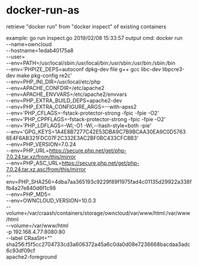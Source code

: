 # docker-run-as
retrieve "docker run" from "docker inspect" of existing containers

example:
go run inspect.go
2019/02/08 15:33:57 output cmd:
 docker run \
	--name=owncloud \
	--hostname=1edab40175a8 \
	--user= \
	--env=PATH=/usr/local/sbin:/usr/local/bin:/usr/sbin:/usr/bin:/sbin:/bin \
	--env='PHPIZE_DEPS=autoconf 		dpkg-dev 		file 		g++ 	gcc 		libc-dev 		libpcre3-dev 		make 		pkg-config 	re2c' \
	--env=PHP_INI_DIR=/usr/local/etc/php \
	--env=APACHE_CONFDIR=/etc/apache2 \
	--env=APACHE_ENVVARS=/etc/apache2/envvars \
	--env=PHP_EXTRA_BUILD_DEPS=apache2-dev \
	--env=PHP_EXTRA_CONFIGURE_ARGS=--with-apxs2 \
	--env='PHP_CFLAGS=-fstack-protector-strong -fpic -fpie -O2' \
	--env='PHP_CPPFLAGS=-fstack-protector-strong -fpic -fpie -O2' \
	--env='PHP_LDFLAGS=-Wl,-O1 -Wl,--hash-style=both -pie' \
	--env='GPG_KEYS=1A4E8B7277C42E53DBA9C7B9BCAA30EA9C0D5763 6E4F6AB321FDC07F2C332E3AC2BF0BC433CFC8B3' \
	--env=PHP_VERSION=7.0.24 \
	--env=PHP_URL=https://secure.php.net/get/php-7.0.24.tar.xz/from/this/mirror \
	--env=PHP_ASC_URL=https://secure.php.net/get/php-7.0.24.tar.xz.asc/from/this/mirror \
	--env=PHP_SHA256=4dba7aa365193c9229f89f1975fad4c01135d29922a338ffb4a27e840d6f1c98 \
	--env=PHP_MD5= \
	--env=OWNCLOUD_VERSION=10.0.3 \
	--volume=/var/craash/containers/storage/owncloud/var/www/html:/var/www/html \
	--volume=/var/www/html \
	-p 192.168.4.77:8080:80 \
	--label CRaaSH="" \
	sha256:f5f5cc2704733cd3a606372a45a6c0da0d08e7236668bacdaa3adc6c93df09cf \
	apache2-foreground
